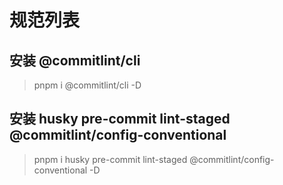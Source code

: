 # 规范列表

## 安装 @commitlint/cli  

> pnpm i @commitlint/cli -D

## 安装 husky pre-commit lint-staged @commitlint/config-conventional

> pnpm i husky pre-commit lint-staged @commitlint/config-conventional -D
